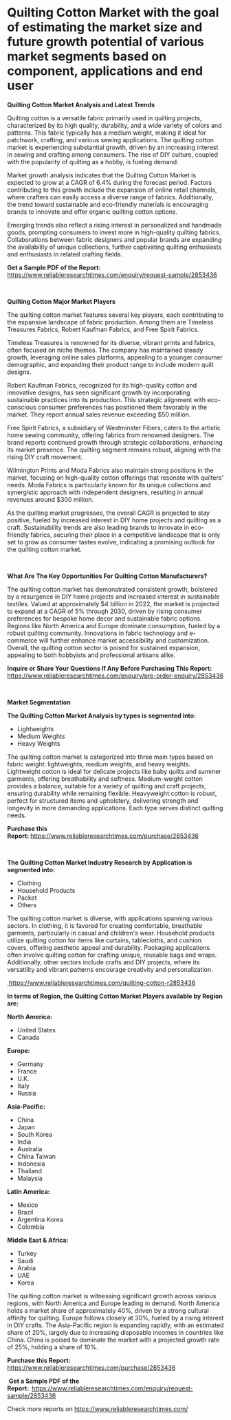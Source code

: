 <p><h1>Quilting Cotton Market with the goal of estimating the market size and future growth potential of various market segments based on component, applications and end user</h1></p><p><strong>Quilting Cotton Market Analysis and Latest Trends</strong></p>
<p><p>Quilting cotton is a versatile fabric primarily used in quilting projects, characterized by its high quality, durability, and a wide variety of colors and patterns. This fabric typically has a medium weight, making it ideal for patchwork, crafting, and various sewing applications. The quilting cotton market is experiencing substantial growth, driven by an increasing interest in sewing and crafting among consumers. The rise of DIY culture, coupled with the popularity of quilting as a hobby, is fueling demand.</p><p>Market growth analysis indicates that the Quilting Cotton Market is expected to grow at a CAGR of 6.4% during the forecast period. Factors contributing to this growth include the expansion of online retail channels, where crafters can easily access a diverse range of fabrics. Additionally, the trend toward sustainable and eco-friendly materials is encouraging brands to innovate and offer organic quilting cotton options.</p><p>Emerging trends also reflect a rising interest in personalized and handmade goods, prompting consumers to invest more in high-quality quilting fabrics. Collaborations between fabric designers and popular brands are expanding the availability of unique collections, further captivating quilting enthusiasts and enthusiasts in related crafting fields.</p></p>
<p><strong>Get a Sample PDF of the Report:&nbsp;</strong> <a href="https://www.reliableresearchtimes.com/enquiry/request-sample/2853436?utm_campaign=3287&utm_medium=2&utm_source=Github&utm_content=ia&utm_term=12032025&utm_id=quilting-cotton">https://www.reliableresearchtimes.com/enquiry/request-sample/2853436</a></p>
<p>&nbsp;</p>
<p><strong>Quilting Cotton Major Market Players</strong></p>
<p><p>The quilting cotton market features several key players, each contributing to the expansive landscape of fabric production. Among them are Timeless Treasures Fabrics, Robert Kaufman Fabrics, and Free Spirit Fabrics. </p><p>Timeless Treasures is renowned for its diverse, vibrant prints and fabrics, often focused on niche themes. The company has maintained steady growth, leveraging online sales platforms, appealing to a younger consumer demographic, and expanding their product range to include modern quilt designs. </p><p>Robert Kaufman Fabrics, recognized for its high-quality cotton and innovative designs, has seen significant growth by incorporating sustainable practices into its production. This strategic alignment with eco-conscious consumer preferences has positioned them favorably in the market. They report annual sales revenue exceeding $50 million.</p><p>Free Spirit Fabrics, a subsidiary of Westminster Fibers, caters to the artistic home sewing community, offering fabrics from renowned designers. The brand reports continued growth through strategic collaborations, enhancing its market presence. The quilting segment remains robust, aligning with the rising DIY craft movement.</p><p>Wilmington Prints and Moda Fabrics also maintain strong positions in the market, focusing on high-quality cotton offerings that resonate with quilters' needs. Moda Fabrics is particularly known for its unique collections and synergistic approach with independent designers, resulting in annual revenues around $300 million.</p><p>As the quilting market progresses, the overall CAGR is projected to stay positive, fueled by increased interest in DIY home projects and quilting as a craft. Sustainability trends are also leading brands to innovate in eco-friendly fabrics, securing their place in a competitive landscape that is only set to grow as consumer tastes evolve, indicating a promising outlook for the quilting cotton market.</p></p>
<p>&nbsp;</p>
<p><strong>What Are The Key Opportunities For Quilting Cotton Manufacturers?</strong></p>
<p><p>The quilting cotton market has demonstrated consistent growth, bolstered by a resurgence in DIY home projects and increased interest in sustainable textiles. Valued at approximately $4 billion in 2022, the market is projected to expand at a CAGR of 5% through 2030, driven by rising consumer preferences for bespoke home decor and sustainable fabric options. Regions like North America and Europe dominate consumption, fueled by a robust quilting community. Innovations in fabric technology and e-commerce will further enhance market accessibility and customization. Overall, the quilting cotton sector is poised for sustained expansion, appealing to both hobbyists and professional artisans alike.</p></p>
<p><strong>Inquire or Share Your Questions If Any Before Purchasing This Report:</strong> <a href="https://www.reliableresearchtimes.com/enquiry/pre-order-enquiry/2853436?utm_campaign=3287&utm_medium=2&utm_source=Github&utm_content=ia&utm_term=12032025&utm_id=quilting-cotton">https://www.reliableresearchtimes.com/enquiry/pre-order-enquiry/2853436</a></p>
<p>&nbsp;</p>
<p><strong>Market Segmentation</strong></p>
<p><strong>The Quilting Cotton Market Analysis by types is segmented into:</strong></p>
<p><ul><li> Lightweights</li><li>Medium Weights</li><li>Heavy Weights </li></ul></p>
<p><p>The quilting cotton market is categorized into three main types based on fabric weight: lightweights, medium weights, and heavy weights. Lightweight cotton is ideal for delicate projects like baby quilts and summer garments, offering breathability and softness. Medium-weight cotton provides a balance, suitable for a variety of quilting and craft projects, ensuring durability while remaining flexible. Heavyweight cotton is robust, perfect for structured items and upholstery, delivering strength and longevity in more demanding applications. Each type serves distinct quilting needs.</p></p>
<p><strong>Purchase this Report:&nbsp;</strong><a href="https://www.reliableresearchtimes.com/purchase/2853436?utm_campaign=3287&utm_medium=2&utm_source=Github&utm_content=ia&utm_term=12032025&utm_id=quilting-cotton">https://www.reliableresearchtimes.com/purchase/2853436</a></p>
<p>&nbsp;</p>
<p><strong>The Quilting Cotton Market Industry Research by Application is segmented into:</strong></p>
<p><ul><li> Clothing</li><li>Household Products</li><li>Packet</li><li>Others </li></ul></p>
<p><p>The quilting cotton market is diverse, with applications spanning various sectors. In clothing, it is favored for creating comfortable, breathable garments, particularly in casual and children's wear. Household products utilize quilting cotton for items like curtains, tablecloths, and cushion covers, offering aesthetic appeal and durability. Packaging applications often involve quilting cotton for crafting unique, reusable bags and wraps. Additionally, other sectors include crafts and DIY projects, where its versatility and vibrant patterns encourage creativity and personalization.</p></p>
<p><a href="https://www.reliableresearchtimes.com/quilting-cotton-r2853436?utm_campaign=3287&utm_medium=2&utm_source=Github&utm_content=ia&utm_term=12032025&utm_id=quilting-cotton">&nbsp;https://www.reliableresearchtimes.com/quilting-cotton-r2853436</a></p>
<p><strong>In terms of Region, the Quilting Cotton Market Players available by Region are:</strong></p>
<p>
    <p> <strong> North America: </strong>
        <ul>
            <li>United States</li>
            <li>Canada</li>
        </ul>
        </p> 
    <p> <strong> Europe: </strong>
        <ul>
            <li>Germany</li>
            <li>France</li>
            <li>U.K.</li>
            <li>Italy</li>
            <li>Russia</li>
        </ul>
        </p> 
    <p> <strong> Asia-Pacific: </strong>
        <ul>
            <li>China</li>
            <li>Japan</li>
            <li>South Korea</li>
            <li>India</li>
            <li>Australia</li>
            <li>China Taiwan</li>
            <li>Indonesia</li>
            <li>Thailand</li>
            <li>Malaysia</li>
        </ul>
        </p> 
    <p> <strong> Latin America: </strong>
        <ul>
            <li>Mexico</li>
            <li>Brazil</li>
            <li>Argentina Korea</li>
            <li>Colombia</li>
        </ul>
        </p> 
    <p> <strong> Middle East & Africa: </strong>
        <ul>
            <li>Turkey</li>
            <li>Saudi</li>
            <li>Arabia</li>
            <li>UAE</li>
            <li>Korea</li>
        </ul>
    </p>
    </p>
<p><p>The quilting cotton market is witnessing significant growth across various regions, with North America and Europe leading in demand. North America holds a market share of approximately 40%, driven by a strong cultural affinity for quilting. Europe follows closely at 30%, fueled by a rising interest in DIY crafts. The Asia-Pacific region is expanding rapidly, with an estimated share of 20%, largely due to increasing disposable incomes in countries like China. China is poised to dominate the market with a projected growth rate of 25%, holding a share of 10%.</p></p>
<p><strong>Purchase this Report: </strong><a href="https://www.reliableresearchtimes.com/purchase/2853436?utm_campaign=3287&utm_medium=2&utm_source=Github&utm_content=ia&utm_term=12032025&utm_id=quilting-cotton">https://www.reliableresearchtimes.com/purchase/2853436</a></p>
<p>&nbsp;<strong>Get a Sample PDF of the Report:&nbsp;&nbsp;</strong><a href="https://www.reliableresearchtimes.com/enquiry/request-sample/2853436?utm_campaign=3287&utm_medium=2&utm_source=Github&utm_content=ia&utm_term=12032025&utm_id=quilting-cotton">https://www.reliableresearchtimes.com/enquiry/request-sample/2853436</a></p>
<p><strong></strong></p>
<p>Check more reports on <a href="https://www.reliableresearchtimes.com/?utm_campaign=3287&utm_medium=2&utm_source=Github&utm_content=ia&utm_term=12032025&utm_id=quilting-cotton">https://www.reliableresearchtimes.com/</a></p>